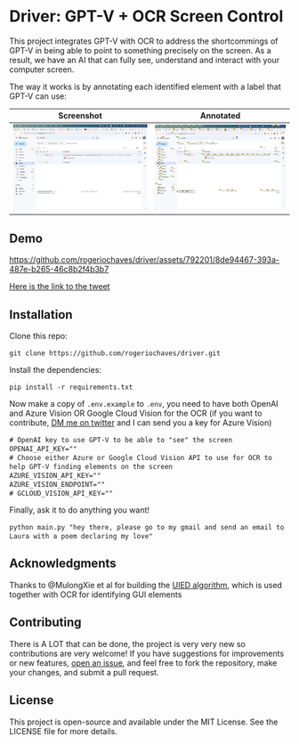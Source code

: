 # Driver: GPT-V + OCR Screen Control

This project integrates GPT-V with OCR to address the shortcommings of GPT-V in being able to point to something precisely on the screen. As a result, we have an AI that can fully see, understand and interact with your computer screen.

The way it works is by annotating each identified element with a label that GPT-V can use:

| Screenshot                           | Annotated                                                |
| ------------------------------------ | -------------------------------------------------------- |
| ![screenshot](./docs/screenshot.png) | ![annotated screenshot](./docs/annotated_screenshot.png) |

## Demo

https://github.com/rogeriochaves/driver/assets/792201/8de94467-393a-487e-b265-46c8b2f4b3b7

[Here is the link to the tweet](https://twitter.com/_rchaves_/status/1734493213199626340)

## Installation

Clone this repo:

```
git clone https://github.com/rogeriochaves/driver.git
```

Install the dependencies:

```
pip install -r requirements.txt
```

Now make a copy of `.env.example` to `.env`, you need to have both OpenAI and Azure Vision OR Google Cloud Vision for the OCR (if you want to contribute, [DM me on twitter](https://twitter.com/_rchaves_) and I can send you a key for Azure Vision)

```shell
# OpenAI key to use GPT-V to be able to "see" the screen
OPENAI_API_KEY=""
# Choose either Azure or Google Cloud Vision API to use for OCR to help GPT-V finding elements on the screen
AZURE_VISION_API_KEY=""
AZURE_VISION_ENDPOINT=""
# GCLOUD_VISION_API_KEY=""
```

Finally, ask it to do anything you want!

```
python main.py "hey there, please go to my gmail and send an email to Laura with a poem declaring my love"
```

## Acknowledgments

Thanks to @MulongXie et al for building the [UIED algorithm](https://github.com/MulongXie/UIED), which is used together with OCR for identifying GUI elements

## Contributing

There is A LOT that can be done, the project is very very new so
contributions are very welcome! If you have suggestions for improvements or new features, [open an issue](https://github.com/rogeriochaves/driver/issues), and feel free to fork the repository, make your changes, and submit a pull request.

## License

This project is open-source and available under the MIT License. See the LICENSE file for more details.
